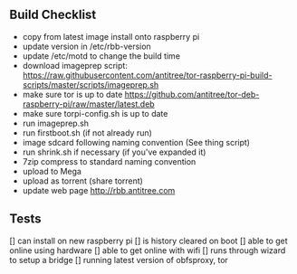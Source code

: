 ## Build Checklist
- copy from latest image install onto raspberry pi 
- update version in /etc/rbb-version
- update /etc/motd to change the build time
- download imageprep script: https://raw.githubusercontent.com/antitree/tor-raspberry-pi-build-scripts/master/scripts/imageprep.sh
- make sure tor is up to date
https://github.com/antitree/tor-deb-raspberry-pi/raw/master/latest.deb
- make sure torpi-config.sh is up to date
- run imageprep.sh
- run firstboot.sh (if not already run)
- image sdcard following naming convention (See thing script)
- run shrink.sh if necessary (if you've expanded it)
- 7zip compress to standard naming convention
- upload to Mega
- upload as torrent (share torrent)
- update web page http://rbb.antitree.com

## Tests
[] can install on new raspberry pi
[] is history cleared on boot
[] able to get online using hardware
[] able to get online with wifi
[] runs through wizard to setup a bridge
[] running latest version of obfsproxy, tor